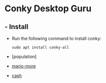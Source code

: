 # Conky Desktop Guru
## - Install
   - Run the following command to install conky:

         sudo apt install conky-all
   - [population]
   - [mario-more](https://github.com/moabdrabou/CS50x_2021/blob/main/PSET1/mario.c)
   - [cash](https://github.com/moabdrabou/CS50x_2021/blob/main/PSET1/cash.c)

